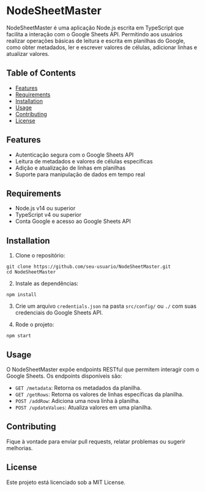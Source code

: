 # NodeSheetMaster

NodeSheetMaster é uma aplicação Node.js escrita em TypeScript que facilita a interação com o Google Sheets API. Permitindo aos usuários realizar operações básicas de leitura e escrita em planilhas do Google, como obter metadados, ler e escrever valores de células, adicionar linhas e atualizar valores.

## Table of Contents

- [Features](#features)
- [Requirements](#requirements)
- [Installation](#installation)
- [Usage](#usage)
- [Contributing](#contributing)
- [License](#license)

## Features

- Autenticação segura com o Google Sheets API
- Leitura de metadados e valores de células específicas
- Adição e atualização de linhas em planilhas
- Suporte para manipulação de dados em tempo real

## Requirements

- Node.js v14 ou superior
- TypeScript v4 ou superior
- Conta Google e acesso ao Google Sheets API

## Installation

1. Clone o repositório:
```
git clone https://github.com/seu-usuario/NodeSheetMaster.git 
cd NodeSheetMaster
```
2. Instale as dependências:
```
npm install
```

3. Crie um arquivo `credentials.json` na pasta `src/config/` ou `./` com suas credenciais do Google Sheets API.

4. Rode o projeto:
```
npm start
```

## Usage

O NodeSheetMaster expõe endpoints RESTful que permitem interagir com o Google Sheets. Os endpoints disponíveis são:

- `GET /metadata`: Retorna os metadados da planilha.
- `GET /getRows`: Retorna os valores de linhas específicas da planilha.
- `POST /addRow`: Adiciona uma nova linha à planilha.
- `POST /updateValues`: Atualiza valores em uma planilha.

## Contributing

Fique à vontade para enviar pull requests, relatar problemas ou sugerir melhorias.

## License

Este projeto está licenciado sob a MIT License.
